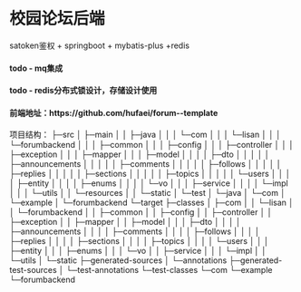 # 校园论坛后端
satoken鉴权 + springboot + mybatis-plus +redis
<h4>todo - mq集成</h4>
<h4>todo - redis分布式锁设计，存储设计使用</h4>
<h4>前端地址：https://github.com/hufaei/forum--template</h4>
项目结构：
├─src
│  ├─main
│  │  ├─java
│  │  │  └─com
│  │  │      └─lisan
│  │  │          └─forumbackend
│  │  │              ├─common
│  │  │              ├─config
│  │  │              ├─controller
│  │  │              ├─exception
│  │  │              ├─mapper
│  │  │              ├─model
│  │  │              │  ├─dto
│  │  │              │  │  ├─announcements
│  │  │              │  │  ├─comments
│  │  │              │  │  ├─follows
│  │  │              │  │  ├─replies
│  │  │              │  │  ├─sections
│  │  │              │  │  ├─topics
│  │  │              │  │  └─users
│  │  │              │  ├─entity
│  │  │              │  ├─enums
│  │  │              │  └─vo
│  │  │              ├─service
│  │  │              │  └─impl
│  │  │              └─utils
│  │  └─resources
│  │      └─static
│  └─test
│      └─java
│          └─com
│              └─example
│                  └─forumbackend
└─target
    ├─classes
    │  ├─com
    │  │  └─lisan
    │  │      └─forumbackend
    │  │          ├─common
    │  │          ├─config
    │  │          ├─controller
    │  │          ├─exception
    │  │          ├─mapper
    │  │          ├─model
    │  │          │  ├─dto
    │  │          │  │  ├─announcements
    │  │          │  │  ├─comments
    │  │          │  │  ├─follows
    │  │          │  │  ├─replies
    │  │          │  │  ├─sections
    │  │          │  │  ├─topics
    │  │          │  │  └─users
    │  │          │  ├─entity
    │  │          │  ├─enums
    │  │          │  └─vo
    │  │          ├─service
    │  │          │  └─impl
    │  │          └─utils
    │  └─static
    ├─generated-sources
    │  └─annotations
    ├─generated-test-sources
    │  └─test-annotations
    └─test-classes
        └─com
            └─example
                └─forumbackend

